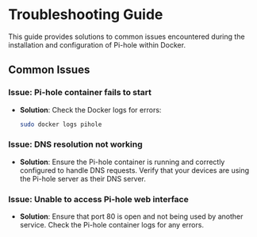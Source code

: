 # Troubleshooting Guide

This guide provides solutions to common issues encountered during the installation and configuration of Pi-hole within Docker.

## Common Issues

### Issue: Pi-hole container fails to start

- **Solution**: Check the Docker logs for errors:
    ```bash
    sudo docker logs pihole
    ```

### Issue: DNS resolution not working

- **Solution**: Ensure the Pi-hole container is running and correctly configured to handle DNS requests. Verify that your devices are using the Pi-hole server as their DNS server.

### Issue: Unable to access Pi-hole web interface

- **Solution**: Ensure that port 80 is open and not being used by another service. Check the Pi-hole container logs for any errors.
